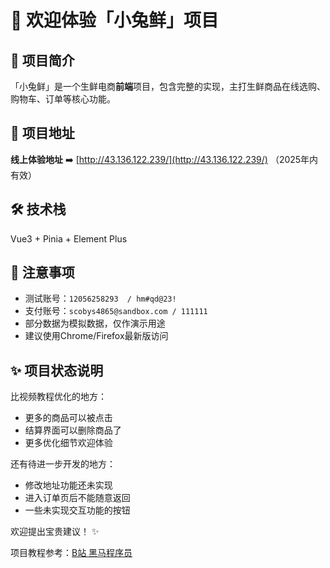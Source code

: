 # 🐇 欢迎体验「小兔鲜」项目 

## 🌟 项目简介
「小兔鲜」是一个生鲜电商**前端**项目，包含完整的实现，主打生鲜商品在线选购、购物车、订单等核心功能。

## 🔗 项目地址
**线上体验地址** ➡️ [http://43.136.122.239/](http://43.136.122.239/)   （2025年内有效）

## 🛠️ 技术栈
Vue3 + Pinia + Element Plus

## 📌 注意事项
- 测试账号：`12056258293  / hm#qd@23!`
- 支付账号：`scobys4865@sandbox.com / 111111`
- 部分数据为模拟数据，仅作演示用途
- 建议使用Chrome/Firefox最新版访问

## ✨ 项目状态说明
比视频教程优化的地方：
- 更多的商品可以被点击
- 结算界面可以删除商品了
- 更多优化细节欢迎体验

还有待进一步开发的地方：
- 修改地址功能还未实现
- 进入订单页后不能随意返回
- 一些未实现交互功能的按钮

 
欢迎提出宝贵建议！ ✨

项目教程参考：[B站  黑马程序员](https://space.bilibili.com/37974444)

